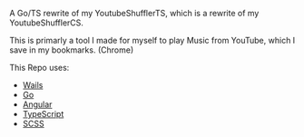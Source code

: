 A Go/TS rewrite of my YoutubeShufflerTS, which is a rewrite of my YoutubeShufflerCS.

This is primarly a tool I made for myself to play Music from YouTube, which I save in my bookmarks. (Chrome)

This Repo uses:
 - [Wails](https://wails.io)
 - [Go](https://golang.org)
 - [Angular](https://angular.io)
 - [TypeScript](https://www.typescriptlang.org)
 - [SCSS](https://sass-lang.com)
